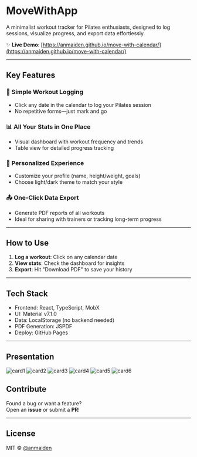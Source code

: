 # MoveWithApp

A minimalist workout tracker for Pilates enthusiasts, designed to log sessions, visualize progress, and export data effortlessly.

✨ **Live Demo**: [https://anmaiden.github.io/move-with-calendar/](https://anmaiden.github.io/move-with-calendar/)

---

## Key Features

### 📅 Simple Workout Logging
- Click any date in the calendar to log your Pilates session
- No repetitive forms—just mark and go

### 📊 All Your Stats in One Place
- Visual dashboard with workout frequency and trends
- Table view for detailed progress tracking

### 🎨 Personalized Experience
- Customize your profile (name, height/weight, goals)
- Choose light/dark theme to match your style

### 📤 One-Click Data Export
- Generate PDF reports of all workouts
- Ideal for sharing with trainers or tracking long-term progress

---

## How to Use
1. **Log a workout**: Click on any calendar date
2. **View stats**: Check the dashboard for insights
3. **Export**: Hit "Download PDF" to save your history

---

## Tech Stack
- Frontend: React, TypeScript, MobX
- UI: Material v7.1.0
- Data: LocalStorage (no backend needed)
- PDF Generation: JSPDF
- Deploy: GitHub Pages

---

## Presentation

![card1](https://github.com/user-attachments/assets/81ab678b-6c0b-46c8-af7e-1625f7739947)
![card2](https://github.com/user-attachments/assets/82620f22-cf4f-4bda-9f60-8be481951970)
![card3](https://github.com/user-attachments/assets/b231fbff-936f-4033-a51c-2a49111f4122)
![card4](https://github.com/user-attachments/assets/1083d751-6abb-4311-abd5-e498cdbadfac)
![card5](https://github.com/user-attachments/assets/39071acc-096a-4630-8612-50a0dba7f3e5)
![card6](https://github.com/user-attachments/assets/cd1d0530-9127-4e76-8d30-2f0ca90d67e5)



## Contribute
Found a bug or want a feature?  
Open an **issue** or submit a **PR**!  

---

## License
MIT © [@anmaiden](https://github.com/anmaiden)
